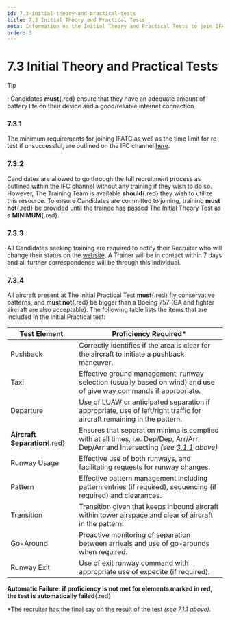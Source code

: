 ```yaml
---
id: 7.3-initial-theory-and-practical-tests
title: 7.3 Initial Theory and Practical Tests
meta: Information on the Initial Theory and Practical Tests to join IFATC.
order: 3
---
```


# 7.3  Initial Theory and Practical Tests



Tip

: Candidates **must**{.red} ensure that they have an adequate amount of battery life on their device and a good/reliable internet connection



### 7.3.1    

The minimum requirements for joining IFATC as well as the time limit for re-test if unsuccessful, are outlined on the IFC channel [here](https://community.infiniteflight.com/t/infinite-flight-atc-recruiting/462983).

 

### 7.3.2    

Candidates are allowed to go through the full recruitment process as outlined within the IFC channel without any training if they wish to do so. However, The Training Team is available **should**{.red} they wish to utilize this resource. To ensure Candidates are committed to joining, training **must not**{.red} be provided until the trainee has passed The Initial Theory Test as a **MINIMUM**{.red}.



### 7.3.3    

All Candidates seeking training are required to notify their Recruiter who will change their status on the [website](https://www.if-atc.com). A Trainer will be in contact within 7 days and all further correspondence will be through this individual.

 

### 7.3.4    

All aircraft present at The Initial Practical Test **must**{.red} fly conservative patterns, and **must not**{.red} be bigger than a Boeing 757 (GA and fighter aircraft are also acceptable). The following table lists the items that are included in the Initial Practical test:

 

| Test Element                  | Proficiency Required*                                        |
| ----------------------------- | ------------------------------------------------------------ |
| Pushback                      | Correctly identifies if the area is clear for  the aircraft to initiate a pushback maneuver. |
| Taxi                          | Effective ground management, runway selection  (usually based on wind) and use of give way commands if appropriate. |
| Departure                     | Use of LUAW or anticipated separation if  appropriate, use of left/right traffic for aircraft remaining in the pattern. |
| **Aircraft Separation**{.red} | Ensures that separation minima is complied with at all times, i.e. Dep/Dep, Arr/Arr, Dep/Arr and Intersecting *(see [3.1.1](/guide/atc-manual/3.-tower/3.1-separation#3.1.1) above)* |
| Runway  Usage                 | Effective use of both runways, and  facilitating requests for runway changes. |
| Pattern                       | Effective pattern management including  pattern entries (if required), sequencing (if required) and clearances. |
| Transition                    | Transition given that keeps inbound aircraft  within tower airspace and clear of aircraft in the pattern. |
| Go-Around                     | Proactive monitoring of separation between arrivals  and use of go-arounds when required. |
| Runway  Exit                  | Use of exit runway command with appropriate  use of expedite (if required). |

**Automatic Failure: if proficiency is not met for elements marked in red, the test is automatically failed**{.red}

*The recruiter has the final say on the result of the test *(see [7.1.1](/guide/atc-manual/7.-recruitment-and-training/7.1-overview#7.1.1) above).*